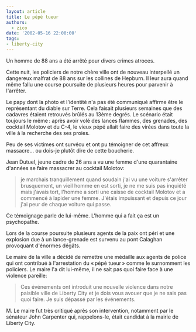 ```yaml
---
layout: article
title: Le pépé tueur
authors:
  - zico
date: '2002-05-16 22:00:00'
tags:
- liberty-city
---
```


Un homme de 88 ans a été arrêté pour divers crimes atroces.

Cette nuit, les policiers de notre chère ville ont de nouveau interpellé un dangereux malfrat de 88 ans sur les collines de Hepburn. Il leur aura quand même fallu une course poursuite de plusieurs heures pour parvenir à l'arrêter.

Le papy dont la photo et l'identité n'a pas été communiqué affirme être le représentant du diable sur Terre. Cela faisait plusieurs semaines que des cadavres étaient retrouvés brûlés au 13ème degrés. Le scénario était toujours le même : après avoir volé des lances flammes, des grenades, des cocktail Molotov et du C-4, le vieux pépé allait faire des virées dans toute la ville à la recherche des ses proies.

Peu de ses victimes ont survécu et ont pu témoigner de cet affreux massacre… ou dois-je plutôt dire de cette boucherie.

Jean Dutuel, jeune cadre de 26 ans a vu une femme d'une quarantaine d'années se faire massacrer au cocktail Molotov:

> je marchais tranquillement quand soudain j'ai vu une voiture s'arrêter brusquement, un vieil homme en est sorti, je ne me suis pas inquiété mais j'avais tort, l'homme a sorti une caisse de cocktail Molotov et a commencé à lapider une femme. J'étais impuissant et depuis ce jour j'ai peur de chaque voiture qui passe.

Ce témoignage parle de lui-même. L'homme qui a fait ça est un psychopathe.

Lors de la course poursuite plusieurs agents de la paix ont péri et une explosion due à un lance-grenade est survenu au pont Calaghan provoquant d'énormes dégâts.

Le maire de la ville a décidé de remettre une médaille aux agents de police qui ont contribué à l'arrestation du « pépé tueur » comme le surnomment les policiers. Le maire l'a dit lui-même, il ne sait pas quoi faire face à une violence pareille:

> Ces événements ont introduit une nouvelle violence dans notre paisible ville de Liberty City et je dois vous avouer que je ne sais pas quoi faire. Je suis dépassé par les événements.

M. Le maire fut très critiqué après son intervention, notamment par le sénateur John Carpenter qui, rappelons-le, était candidat à la mairie de Liberty City.
